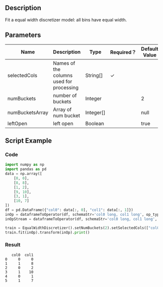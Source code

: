 ## Description
Fit a equal width discretizer model: all bins have equal width.

## Parameters
| Name | Description | Type | Required？ | Default Value |
| --- | --- | --- | --- | --- |
| selectedCols | Names of the columns used for processing | String[] | ✓ |  |
| numBuckets | number of buckets | Integer |  | 2 |
| numBucketsArray | Array of num bucket | Integer[] |  | null |
| leftOpen | left open | Boolean | | true |


## Script Example

### Code

```python
import numpy as np
import pandas as pd
data = np.array([
    [0, 0],
	[8, 8],
	[1, 2],
	[9, 10],
	[3, 1],
	[10, 7]
])
df = pd.DataFrame({"col0": data[:, 0], "col1": data[:, 1]})
inOp = dataframeToOperator(df, schemaStr='col0 long, col1 long', op_type='batch')
inOpStream = dataframeToOperator(df, schemaStr='col0 long, col1 long', op_type='stream')

train = EqualWidthDiscretizer().setNumBuckets(2).setSelectedCols(["col0"])
train.fit(inOp).transform(inOp).print()
```

### Result
```
   col0  col1
0     0     0
1     1     8
2     0     2
3     1    10
4     0     1
5     1     7
```


